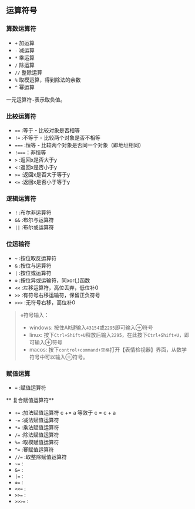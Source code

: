 ## 运算符号

### 算数运算符

+ `+` 加运算
+ `-` 减运算
+ `*` 乘运算
+ `/` 除运算
+ `//` 整除运算
+ `%` 取模运算，得到除法的余数
+ `^` 幂运算

一元运算符`-`表示取负值。

### 比较运算符

+ `==` :等于 - 比较对象是否相等
+ `!=` :不等于 - 比较两个对象是否不相等
+ `===` :恒等 - 比较两个对象是否同一个对象（即地址相同）
+ `!===`：非恒等
+ `>` :返回x是否大于y
+ `<` :返回x是否小于y
+ `>=` :返回x是否大于等于y
+ `<=` :返回x是否小于等于y

### 逻辑运算符

+ `!` :布尔非运算符
+ `&&` :布尔与运算符
+ `||` :布尔或运算符

### 位运输符

+ `~` :按位取反运算符
+ `&` :按位与运算符
+ `|` :按位或运算符
+ `⊕` :按位异或运输符，同xor(,)函数
+ `<<` :左移运算符，高位丢弃，低位补0
+ `>>` :有符号右移运输符，保留正负符号
+ `>>>` :无符号右移，高位补0

> `⊕`符号输入：
> + windows: 按住Alt键输入`43154`或`2295`即可输入⊕符号
> + linux: 按下`Ctrl+Shift+U`释放后输入`2295`，在此按下`Ctrl+Shift+U`，即可输入⊕符号
> + macos: 按下`control+command+空格`打开【表情检视器】界面，从数学符号中可以输入⊕符号。

### 赋值运算

+ `=` :赋值运算符

** 复合赋值运算符**

+ `+=` :加法赋值运算符	c += a 等效于 c = c + a
+ `-=` :减法赋值运算符
+ `*=` :乘法赋值运算符
+ `/=` :除法赋值运算符
+ `%=` :取模赋值运算符
+ `^=` :幂赋值运算符
+ `//=` :取整除赋值运算符
+ `~=` :
+ `&=` :
+ `|=` :
+ `⊕=` :
+ `<<=` :
+ `>>=` :
+ `>>>=` :